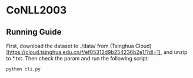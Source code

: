 # CoNLL2003

## Running Guide

First, download the dataset to ./data/ from (Tsinghua Cloud)[https://cloud.tsinghua.edu.cn/f/ef05312d9b254236b2e1/?dl=1], and unzip to *.txt. Then check the param and run the following script:

`python cli.py`
